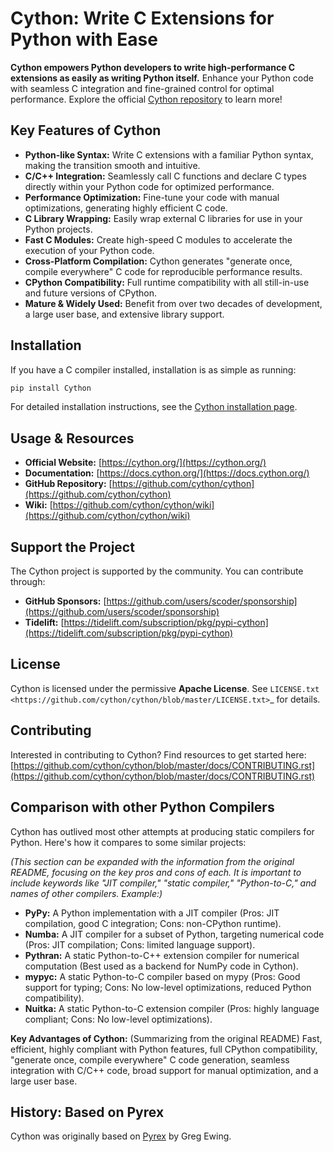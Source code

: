 # Cython: Write C Extensions for Python with Ease

**Cython empowers Python developers to write high-performance C extensions as easily as writing Python itself.**  Enhance your Python code with seamless C integration and fine-grained control for optimal performance. Explore the official [Cython repository](https://github.com/cython/cython) to learn more!

## Key Features of Cython

*   **Python-like Syntax:** Write C extensions with a familiar Python syntax, making the transition smooth and intuitive.
*   **C/C++ Integration:** Seamlessly call C functions and declare C types directly within your Python code for optimized performance.
*   **Performance Optimization:** Fine-tune your code with manual optimizations, generating highly efficient C code.
*   **C Library Wrapping:** Easily wrap external C libraries for use in your Python projects.
*   **Fast C Modules:** Create high-speed C modules to accelerate the execution of your Python code.
*   **Cross-Platform Compilation:** Cython generates "generate once, compile everywhere" C code for reproducible performance results.
*   **CPython Compatibility:** Full runtime compatibility with all still-in-use and future versions of CPython.
*   **Mature & Widely Used:** Benefit from over two decades of development, a large user base, and extensive library support.

## Installation

If you have a C compiler installed, installation is as simple as running:

```bash
pip install Cython
```

For detailed installation instructions, see the [Cython installation page](https://docs.cython.org/en/latest/src/quickstart/install.html).

## Usage & Resources

*   **Official Website:** [https://cython.org/](https://cython.org/)
*   **Documentation:** [https://docs.cython.org/](https://docs.cython.org/)
*   **GitHub Repository:** [https://github.com/cython/cython](https://github.com/cython/cython)
*   **Wiki:** [https://github.com/cython/cython/wiki](https://github.com/cython/cython/wiki)

## Support the Project

The Cython project is supported by the community.  You can contribute through:

*   **GitHub Sponsors:** [https://github.com/users/scoder/sponsorship](https://github.com/users/scoder/sponsorship)
*   **Tidelift:** [https://tidelift.com/subscription/pkg/pypi-cython](https://tidelift.com/subscription/pkg/pypi-cython)

## License

Cython is licensed under the permissive **Apache License**. See `LICENSE.txt <https://github.com/cython/cython/blob/master/LICENSE.txt>`_ for details.

## Contributing

Interested in contributing to Cython?  Find resources to get started here: [https://github.com/cython/cython/blob/master/docs/CONTRIBUTING.rst](https://github.com/cython/cython/blob/master/docs/CONTRIBUTING.rst)

## Comparison with other Python Compilers

Cython has outlived most other attempts at producing static compilers for Python.  Here's how it compares to some similar projects:

*(This section can be expanded with the information from the original README, focusing on the key pros and cons of each.  It is important to include keywords like "JIT compiler," "static compiler," "Python-to-C," and names of other compilers. Example:)*

*   **PyPy:** A Python implementation with a JIT compiler (Pros: JIT compilation, good C integration; Cons: non-CPython runtime).
*   **Numba:**  A JIT compiler for a subset of Python, targeting numerical code (Pros: JIT compilation; Cons: limited language support).
*   **Pythran:** A static Python-to-C++ extension compiler for numerical computation (Best used as a backend for NumPy code in Cython).
*   **mypyc:** A static Python-to-C compiler based on mypy (Pros: Good support for typing; Cons: No low-level optimizations, reduced Python compatibility).
*   **Nuitka:** A static Python-to-C extension compiler (Pros: highly language compliant; Cons: No low-level optimizations).

**Key Advantages of Cython:**  (Summarizing from the original README)  Fast, efficient, highly compliant with Python features, full CPython compatibility, "generate once, compile everywhere" C code generation, seamless integration with C/C++ code, broad support for manual optimization, and a large user base.

## History: Based on Pyrex

Cython was originally based on [Pyrex](https://www.cosc.canterbury.ac.nz/~greg/python/Pyrex/) by Greg Ewing.
